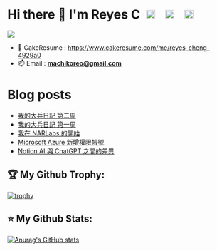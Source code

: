 # Hi there 👋 I'm Reyes C &nbsp;<a href="https://medium.com/@reyes92"><img height="20" width="20" src="https://cdn.simpleicons.org/Medium" /></a>&nbsp;&nbsp;<a href="https://www.instagram.com/whenslife/" style="margin-left: 10px"><img height="20" width="20" src="https://cdn.simpleicons.org/Instagram" /></a>&nbsp;&nbsp;<a href="https://www.linkedin.com/in/reyes-cheng-74baa79a/" style="margin-left: 10px"><img height="20" width="20" src="https://cdn.simpleicons.org/LinkedIn" /></a>

<div style="display: flex; justify-content: start; ">
  <img src="https://komarev.com/ghpvc/?username=machiko&style=for-the-badge">
</div>

<!-- - 💻 [My Website](https://machiko.github.io/) -->

- 📓 CakeResume : https://www.cakeresume.com/me/reyes-cheng-4929a0
- 📫 Email : **machikoreo@gmail.com**

# Blog posts
<!-- BLOG-POST-LIST:START -->
- [我的大兵日記 第二周](https://medium.com/@reyes92/%E6%88%91%E7%9A%84%E5%A4%A7%E5%85%B5%E6%97%A5%E8%A8%98-%E7%AC%AC%E4%BA%8C%E5%91%A8-de45fecdf3d3?source=rss-f7e358f8b3be------2)
- [我的大兵日記 第一周](https://medium.com/@reyes92/%E6%88%91%E7%9A%84%E5%A4%A7%E5%85%B5%E6%97%A5%E8%A8%98-%E7%AC%AC%E4%B8%80%E5%91%A8-d6cbfdc49c78?source=rss-f7e358f8b3be------2)
- [我在 NARLabs 的開始](https://medium.com/i-%E7%99%BC%E5%AE%A2/%E6%88%91%E5%9C%A8-narlabs-%E7%9A%84%E9%96%8B%E5%A7%8B-b902396d3daa?source=rss-f7e358f8b3be------2)
- [Microsoft Azure 新增權限帳號](https://medium.com/i-%E7%99%BC%E5%AE%A2/microsoft-azure-%E6%96%B0%E5%A2%9E%E6%AC%8A%E9%99%90%E5%B8%B3%E8%99%9F-44ecdd6e8710?source=rss-f7e358f8b3be------2)
- [Notion AI 與 ChatGPT 之間的差異](https://medium.com/i-%E7%99%BC%E5%AE%A2/notion-ai-%E8%88%87-chatgpt-%E4%B9%8B%E9%96%93%E7%9A%84%E5%B7%AE%E7%95%B0-57bd35ea2db6?source=rss-f7e358f8b3be------2)
<!-- BLOG-POST-LIST:END -->

## 🏆 My Github Trophy:
[![trophy](https://github-profile-trophy.vercel.app/?username=machiko&theme=onedark&title=MultiLanguage,LongTimeUser,Repositories,Stars,Followers,commits)](https://github-profile-trophy.vercel.app/?username=machiko&theme=onedark)

## ⭐️ My Github Stats:
[![Anurag's GitHub stats](https://github-readme-stats.vercel.app/api?username=machiko&theme=onedark)](https://github.com/anuraghazra/github-readme-stats)

<!--
**machiko/machiko** is a ✨ _special_ ✨ repository because its `README.md` (this file) appears on your GitHub profile.

Here are some ideas to get you started:

- 🔭 I’m currently working on ...
- 🌱 I’m currently learning ...
- 👯 I’m looking to collaborate on ...
- 🤔 I’m looking for help with ...
- 💬 Ask me about ...
- 📫 How to reach me: ...
- 😄 Pronouns: ...
- ⚡ Fun fact: ...
-->
